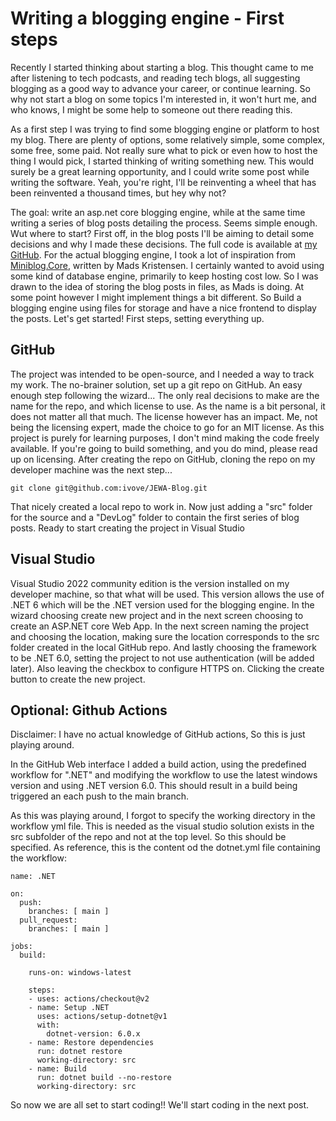 # Writing a blogging engine - First steps

Recently I started thinking about starting a blog. This thought came to me after listening to tech podcasts, and reading tech blogs, all suggesting blogging as a good way to advance your career, or continue learning. So why not start a blog on some topics I'm interested in, it won't hurt me, and who knows, I might be some help to someone out there reading this.

As a first step I was trying to find some blogging engine or platform to host my blog. There are plenty of options, some relatively simple, some complex, some free, some paid. Not really sure what to pick or even how to host the thing I would pick, I started thinking of writing something new. This would surely be a great learning opportunity, and I could write some post while writing the software. Yeah, you're right, I'll be reinventing a wheel that has been reinvented a thousand times, but hey why not?

The goal: write an asp.net core blogging engine, while at the same time writing a series of blog posts detailing the process. Seems simple enough. Wut where to start? First off, in the blog posts I'll be aiming to detail some decisions and why I made these decisions. The full code is available at [my GitHub](https://github.com/ivove/JEWA-Blog). For the actual blogging engine, I took a lot of inspiration from [Miniblog.Core](https://github.com/madskristensen/Miniblog.Core), written by Mads Kristensen. I certainly wanted to avoid using some kind of database engine, primarily to keep hosting cost low. So I was drawn to the idea of storing the blog posts in files, as Mads is doing. At some point however I might implement things a bit different. So Build a blogging engine using files for storage and have a nice frontend to display the posts. Let's get started! First steps, setting everything up.

## GitHub

The project was intended to be open-source, and I needed a way to track my work. The no-brainer solution, set up a git repo on GitHub. An easy enough step following the wizard... The only real decisions to make are the name for the repo, and which license to use. As the name is a bit personal, it does not matter all that much. The license however has an impact. Me, not being the licensing expert, made the choice to go for an MIT license. As this project is purely for learning purposes, I don't mind making the code freely available. If you're going to build something, and you do mind, please read up on licensing. After creating the repo on GitHub, cloning the repo on my developer machine was the next step...

`git clone git@github.com:ivove/JEWA-Blog.git`

That nicely created a local repo to work in. Now just adding a "src" folder for the source and a "DevLog" folder to contain the first series of blog posts. Ready to start creating the project in Visual Studio

## Visual Studio

Visual Studio 2022 community edition is the version installed on my developer machine, so that what will be used. This version allows the use of .NET 6 which will be the .NET version used for the blogging engine. In the wizard choosing create new project and in the next screen choosing to create an ASP.NET core Web App. In the next screen naming the project and choosing the location, making sure the location corresponds to the src folder created in the local GitHub repo. And lastly choosing the framework to be .NET 6.0, setting the project to not use authentication (will be added later). Also leaving the checkbox to configure HTTPS on. Clicking the create button to create the new project.

## Optional: Github Actions

Disclaimer: I have no actual knowledge of GitHub actions, So this is just playing around.

In the GitHub Web interface I added a build action, using the predefined workflow for ".NET" and modifying the workflow to use the latest windows version and using .NET version 6.0. This should result in a build being triggered an each push to the main branch.

As this was playing around, I forgot to specify the working directory in the workflow yml file. This is needed as the visual studio solution exists in the src subfolder of the repo and not at the top level. So this should be specified. As reference, this is the content od the dotnet.yml file containing the workflow:

```
name: .NET

on:
  push:
    branches: [ main ]
  pull_request:
    branches: [ main ]

jobs:
  build:

    runs-on: windows-latest

    steps:
    - uses: actions/checkout@v2
    - name: Setup .NET
      uses: actions/setup-dotnet@v1
      with:
        dotnet-version: 6.0.x
    - name: Restore dependencies
      run: dotnet restore
      working-directory: src
    - name: Build
      run: dotnet build --no-restore
      working-directory: src
```

So now we are all set to start coding!! We'll start coding in the next post.
